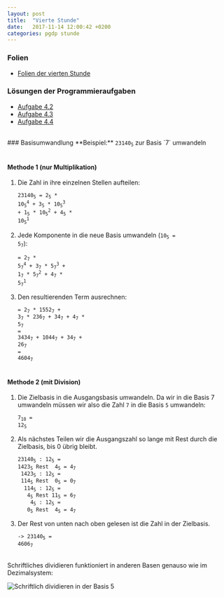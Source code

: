 ```yaml
---
layout: post
title:  "Vierte Stunde"
date:   2017-11-14 12:00:42 +0200
categories: pgdp stunde
---
```

### Folien
- [Folien der vierten Stunde](/~wernerbe/pgdp/assets/slides/pgdp-tutorium-04.pdf)

### Lösungen der Programmieraufgaben
- [Aufgabe 4.2](/~wernerbe/pgdp/assets/code/Aufgabe4_2.java)
- [Aufgabe 4.3](/~wernerbe/pgdp/assets/code/Aufgabe4_3.java)
- [Aufgabe 4.4](/~wernerbe/pgdp/assets/code/Aufgabe4_4.java)

<br>
### Basisumwandlung
**Beispiel:** <code class="highlighter-rouge">23140<sub>5</sub></code> zur Basis `7` umwandeln<br><br>

#### Methode 1 (nur Multiplikation)
1. Die Zahl in ihre einzelnen Stellen aufteilen:

    <code class="highlighter-rouge">23140<sub>5</sub> = 2<sub>5</sub> * 10<sub>5</sub><sup>4</sup> + 3<sub>5</sub> * 10<sub>5</sub><sup>3</sup> + 1<sub>5</sub> * 10<sub>5</sub><sup>2</sup> + 4<sub>5</sub> * 10<sub>5</sub><sup>1</sup></code>

2. Jede Komponente in die neue Basis umwandeln (<code class="highlighter-rouge">10<sub>5</sub> = 5<sub>7</sub></code>):

    <code class="highlighter-rouge">= 2<sub>7</sub> * 5<sub>7</sub><sup>4</sup> + 3<sub>7</sub> * 5<sub>7</sub><sup>3</sup> + 1<sub>7</sub> * 5<sub>7</sub><sup>2</sup> + 4<sub>7</sub> * 5<sub>7</sub><sup>1</sup></code>
	
3. Den resultierenden Term ausrechnen:

	<code class="highlighter-rouge">= 2<sub>7</sub> * 1552<sub>7</sub> + 3<sub>7</sub> * 236<sub>7</sub> + 34<sub>7</sub> + 4<sub>7</sub> * 5<sub>7</sub><br></code>
    <code class="highlighter-rouge">= 3434<sub>7</sub> + 1044<sub>7</sub> + 34<sub>7</sub> + 26<sub>7</sub><br></code>
    <code class="highlighter-rouge">= 4604<sub>7</sub></code><br><br>

#### Methode 2 (mit Division)
1. Die Zielbasis in die Ausgangsbasis umwandeln. Da wir in die Basis 7 umwandeln müssen wir also die Zahl `7` in die Basis `5` umwandeln:

    <code class="highlighter-rouge">7<sub>10</sub> = 12<sub>5</sub></code>
	
2. Als nächstes Teilen wir die Ausgangszahl so lange mit Rest durch die Zielbasis, bis 0 übrig bleibt.

	<code class="highlighter-rouge">23140<sub>5</sub>                     : 12<sub>5</sub> = 1423<sub>5</sub>                 Rest &nbsp;4<sub>5</sub>     = 4<sub>7</sub><br></code>
	<code class="highlighter-rouge">&nbsp;1423<sub>5</sub>                : 12<sub>5</sub> = &nbsp;114<sub>5</sub>            Rest &nbsp;0<sub>5</sub>     = 0<sub>7</sub><br></code>
	<code class="highlighter-rouge">&nbsp;&nbsp;114<sub>5</sub>           : 12<sub>5</sub> = &nbsp;&nbsp;&nbsp;4<sub>5</sub>  Rest 11<sub>5</sub>          = 6<sub>7</sub><br></code>
	<code class="highlighter-rouge">&nbsp;&nbsp;&nbsp;&nbsp;4<sub>5</sub> : 12<sub>5</sub> = &nbsp;&nbsp;&nbsp;0<sub>5</sub>  Rest &nbsp;4<sub>5</sub>     = 4<sub>7</sub><br></code>

3. Der Rest von unten nach oben gelesen ist die Zahl in der Zielbasis.

	<code class="highlighter-rouge">-> 23140<sub>5</sub> = 4606<sub>7</sub></code>

<br>
Schriftliches dividieren funktioniert in anderen Basen genauso wie im Dezimalsystem:

![Schriftlich dividieren in der Basis 5](/~wernerbe/pgdp/assets/img/dividieren.png)
